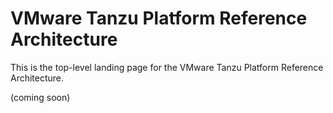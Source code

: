 # VMware Tanzu Platform Reference Architecture  

This is the top-level landing page for the VMware Tanzu Platform Reference Architecture. 

(coming soon)


&nbsp; 
